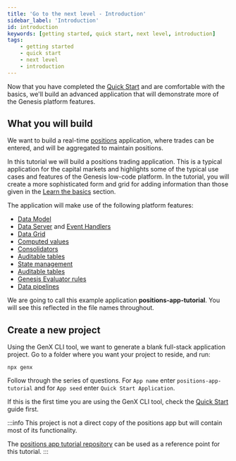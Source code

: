 ```yaml
---
title: 'Go to the next level - Introduction'
sidebar_label: 'Introduction'
id: introduction
keywords: [getting started, quick start, next level, introduction]
tags:
    - getting started
    - quick start
    - next level
    - introduction
---
```


Now that you have completed the [Quick Start](/getting-started/quick-start/) and are comfortable with the basics, we'll build an advanced application that will demonstrate more of the Genesis platform features.

## What you will build

We want to build a real-time [positions](https://www.investopedia.com/terms/p/position.asp) application, where trades can be entered, and will be aggregated to maintain positions.

In this tutorial we will build a positions trading application. This is a typical application for the capital markets and highlights some of the typical use cases and features of the Genesis low-code platform.
In the tutorial, you will create a more sophisticated form and grid for adding information than those given in the [Learn the basics](/getting-started/learn-the-basics/what-can-i-build/build-intro/) section.

The application will make use of the following platform features:
- [Data Model](/getting-started/go-to-the-next-level/data-model/)
- [Data Server](/getting-started/go-to-the-next-level/events/#data-server) and [Event Handlers](/getting-started/go-to-the-next-level/events/#event-handler)
- [Data Grid](/getting-started/go-to-the-next-level/data-grid/)
- [Computed values](/getting-started/go-to-the-next-level/calculated-data/)
- [Consolidators](/getting-started/go-to-the-next-level/consolidators/)
- [Auditable tables](/getting-started/go-to-the-next-level/audit/)
- [State management](/getting-started/go-to-the-next-level/state-management/)
- [Auditable tables](/getting-started/go-to-the-next-level/audit/)
- [Genesis Evaluator rules](/getting-started/go-to-the-next-level/setting-genesis-evaluator-rules/) 
- [Data pipelines](/getting-started/go-to-the-next-level/data-pipeline/)


We are going to call this example application **positions-app-tutorial**. You will see this reflected in the file names throughout.

## Create a new project
Using the GenX CLI tool, we want to generate a blank full-stack application project. Go to a folder where you want your project to reside, and run:

```
npx genx
```

Follow through the series of questions. For `App name` enter `positions-app-tutorial` and for `App seed` enter `Quick Start Application`.

If this is the first time you are using the GenX CLI tool, check the [Quick Start](/getting-started/quick-start/create-a-new-project/) guide first.

:::info
This project is not a direct copy of the positions app but will contain most of its functionality.

The [positions app tutorial repository](https://github.com/genesiscommunitysuccess/positions-app-tutorial) can be used as a reference point for this tutorial. 
:::
